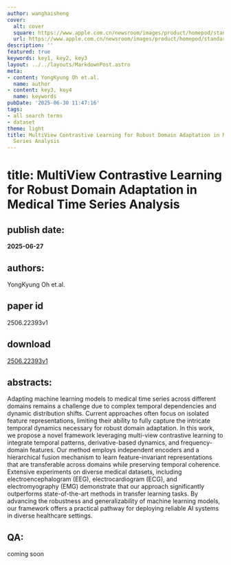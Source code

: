 ```yaml
---
author: wanghaisheng
cover:
  alt: cover
  square: https://www.apple.com.cn/newsroom/images/product/homepod/standard/Apple-HomePod-hero-230118_big.jpg.large_2x.jpg
  url: https://www.apple.com.cn/newsroom/images/product/homepod/standard/Apple-HomePod-hero-230118_big.jpg.large_2x.jpg
description: ''
featured: true
keywords: key1, key2, key3
layout: ../../layouts/MarkdownPost.astro
meta:
- content: YongKyung Oh et.al.
  name: author
- content: key3, key4
  name: keywords
pubDate: '2025-06-30 11:47:16'
tags:
- all search terms
- dataset
theme: light
title: MultiView Contrastive Learning for Robust Domain Adaptation in Medical Time
  Series Analysis
---
```


# title: MultiView Contrastive Learning for Robust Domain Adaptation in Medical Time Series Analysis 
## publish date: 
**2025-06-27** 
## authors: 
  YongKyung Oh et.al. 
## paper id
2506.22393v1
## download
[2506.22393v1](http://arxiv.org/abs/2506.22393v1)
## abstracts:
Adapting machine learning models to medical time series across different domains remains a challenge due to complex temporal dependencies and dynamic distribution shifts. Current approaches often focus on isolated feature representations, limiting their ability to fully capture the intricate temporal dynamics necessary for robust domain adaptation. In this work, we propose a novel framework leveraging multi-view contrastive learning to integrate temporal patterns, derivative-based dynamics, and frequency-domain features. Our method employs independent encoders and a hierarchical fusion mechanism to learn feature-invariant representations that are transferable across domains while preserving temporal coherence. Extensive experiments on diverse medical datasets, including electroencephalogram (EEG), electrocardiogram (ECG), and electromyography (EMG) demonstrate that our approach significantly outperforms state-of-the-art methods in transfer learning tasks. By advancing the robustness and generalizability of machine learning models, our framework offers a practical pathway for deploying reliable AI systems in diverse healthcare settings.
## QA:
coming soon
